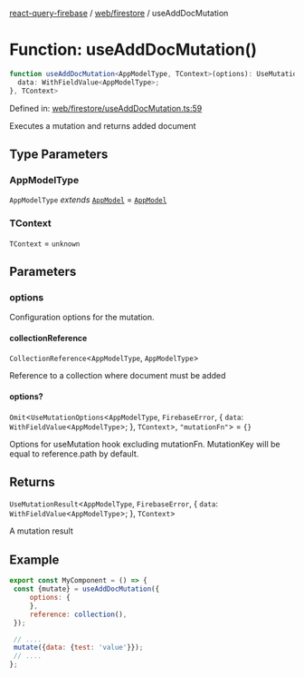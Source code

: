 [react-query-firebase](../../../modules.md) / [web/firestore](../index.md) / useAddDocMutation

# Function: useAddDocMutation()

```ts
function useAddDocMutation<AppModelType, TContext>(options): UseMutationResult<AppModelType, FirebaseError, {
  data: WithFieldValue<AppModelType>;
}, TContext>
```

Defined in: [web/firestore/useAddDocMutation.ts:59](https://github.com/vpishuk/react-query-firebase/blob/47ed1ecd8b83d68dd4237e8eb73f6aa6dea2c1fa/web/firestore/useAddDocMutation.ts#L59)

Executes a mutation and returns added document

## Type Parameters

### AppModelType

`AppModelType` *extends* [`AppModel`](../../../types/type-aliases/AppModel.md) = [`AppModel`](../../../types/type-aliases/AppModel.md)

### TContext

`TContext` = `unknown`

## Parameters

### options

Configuration options for the mutation.

#### collectionReference

`CollectionReference`\<`AppModelType`, `AppModelType`\>

Reference to a collection where document must be added

#### options?

`Omit`\<`UseMutationOptions`\<`AppModelType`, `FirebaseError`, \{
  `data`: `WithFieldValue`\<`AppModelType`\>;
 \}, `TContext`\>, `"mutationFn"`\> = `{}`

Options for useMutation hook excluding mutationFn. MutationKey will be equal to reference.path by default.

## Returns

`UseMutationResult`\<`AppModelType`, `FirebaseError`, \{
  `data`: `WithFieldValue`\<`AppModelType`\>;
 \}, `TContext`\>

A mutation result

## Example

```jsx
export const MyComponent = () => {
 const {mutate} = useAddDocMutation({
     options: {
     },
     reference: collection(),
 });

 // ....
 mutate({data: {test: 'value'}});
 // ....
};
```
